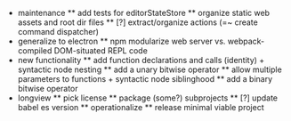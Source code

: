 * maintenance
** add tests for editorStateStore
** organize static web assets and root dir files
** [?] extract/organize actions (=~ create command dispatcher)
* generalize to electron
** npm modularize web server vs. webpack-compiled DOM-situated REPL code
* new functionality
** add function declarations and calls (identity) + syntactic node nesting
** add a unary bitwise operator
** allow multiple parameters to functions + syntactic node siblinghood
** add a binary bitwise operator
* longview
** pick license
** package (some?) subprojects
** [?] update babel es version
** operationalize
** release minimal viable project
